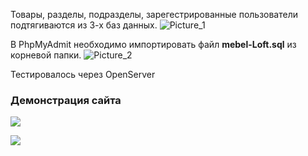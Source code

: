 Товары, разделы, подразделы, зарегестрированные пользователи подтягиваются из 3-х баз данных.
![Picture_1](https://i.ibb.co/vPDWFNy/image.png)

В PhpMyAdmit необходимо импортировать файл **mebel-Loft.sql** из корневой папки.
![Picture_2](https://i.ibb.co/HNrdJYM/php-My-Admit.png)

Тестировалось через OpenServer

### Демонстрация сайта

![](https://i.ibb.co/gw8zKwf/ezgif-com-gif-maker-1.gif)

![](https://i.ibb.co/Xt7Tbsm/ezgif-com-gif-maker.gif)

